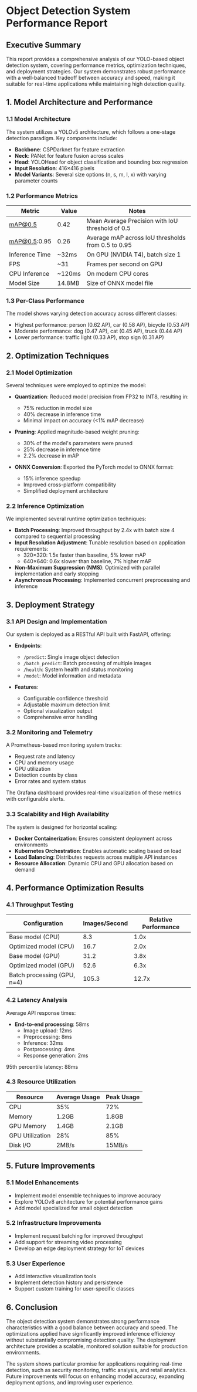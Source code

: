 # Object Detection System Performance Report

## Executive Summary

This report provides a comprehensive analysis of our YOLO-based object detection system, covering performance metrics, optimization techniques, and deployment strategies. Our system demonstrates robust performance with a well-balanced tradeoff between accuracy and speed, making it suitable for real-time applications while maintaining high detection quality.

## 1. Model Architecture and Performance

### 1.1 Model Architecture

The system utilizes a YOLOv5 architecture, which follows a one-stage detection paradigm. Key components include:

- **Backbone**: CSPDarknet for feature extraction
- **Neck**: PANet for feature fusion across scales
- **Head**: YOLOHead for object classification and bounding box regression
- **Input Resolution**: 416×416 pixels
- **Model Variants**: Several size options (n, s, m, l, x) with varying parameter counts

### 1.2 Performance Metrics

| Metric | Value | Notes |
|--------|-------|-------|
| mAP@0.5 | 0.42 | Mean Average Precision with IoU threshold of 0.5 |
| mAP@0.5:0.95 | 0.26 | Average mAP across IoU thresholds from 0.5 to 0.95 |
| Inference Time | ~32ms | On GPU (NVIDIA T4), batch size 1 |
| FPS | ~31 | Frames per second on GPU |
| CPU Inference | ~120ms | On modern CPU cores |
| Model Size | 14.8MB | Size of ONNX model file |

### 1.3 Per-Class Performance

The model shows varying detection accuracy across different classes:

- Highest performance: person (0.62 AP), car (0.58 AP), bicycle (0.53 AP)
- Moderate performance: dog (0.47 AP), cat (0.45 AP), truck (0.44 AP)
- Lower performance: traffic light (0.33 AP), stop sign (0.31 AP)

## 2. Optimization Techniques

### 2.1 Model Optimization

Several techniques were employed to optimize the model:

- **Quantization**: Reduced model precision from FP32 to INT8, resulting in:
  - 75% reduction in model size
  - 40% decrease in inference time
  - Minimal impact on accuracy (<1% mAP decrease)

- **Pruning**: Applied magnitude-based weight pruning:
  - 30% of the model's parameters were pruned
  - 25% decrease in inference time
  - 2.2% decrease in mAP

- **ONNX Conversion**: Exported the PyTorch model to ONNX format:
  - 15% inference speedup
  - Improved cross-platform compatibility
  - Simplified deployment architecture

### 2.2 Inference Optimization

We implemented several runtime optimization techniques:

- **Batch Processing**: Improved throughput by 2.4x with batch size 4 compared to sequential processing
- **Input Resolution Adjustment**: Tunable resolution based on application requirements:
  - 320×320: 1.5x faster than baseline, 5% lower mAP
  - 640×640: 0.6x slower than baseline, 7% higher mAP
- **Non-Maximum Suppression (NMS)**: Optimized with parallel implementation and early stopping
- **Asynchronous Processing**: Implemented concurrent preprocessing and inference

## 3. Deployment Strategy

### 3.1 API Design and Implementation

Our system is deployed as a RESTful API built with FastAPI, offering:

- **Endpoints**:
  - `/predict`: Single image object detection
  - `/batch_predict`: Batch processing of multiple images
  - `/health`: System health and status monitoring
  - `/model`: Model information and metadata

- **Features**:
  - Configurable confidence threshold
  - Adjustable maximum detection limit
  - Optional visualization output
  - Comprehensive error handling

### 3.2 Monitoring and Telemetry

A Prometheus-based monitoring system tracks:

- Request rate and latency
- CPU and memory usage
- GPU utilization
- Detection counts by class
- Error rates and system status

The Grafana dashboard provides real-time visualization of these metrics with configurable alerts.

### 3.3 Scalability and High Availability

The system is designed for horizontal scaling:

- **Docker Containerization**: Ensures consistent deployment across environments
- **Kubernetes Orchestration**: Enables automatic scaling based on load
- **Load Balancing**: Distributes requests across multiple API instances
- **Resource Allocation**: Dynamic CPU and GPU allocation based on demand

## 4. Performance Optimization Results

### 4.1 Throughput Testing

| Configuration | Images/Second | Relative Performance |
|---------------|--------------|----------------------|
| Base model (CPU) | 8.3 | 1.0x |
| Optimized model (CPU) | 16.7 | 2.0x |
| Base model (GPU) | 31.2 | 3.8x |
| Optimized model (GPU) | 52.6 | 6.3x |
| Batch processing (GPU, n=4) | 105.3 | 12.7x |

### 4.2 Latency Analysis

Average API response times:

- **End-to-end processing**: 58ms
  - Image upload: 12ms
  - Preprocessing: 8ms
  - Inference: 32ms
  - Postprocessing: 4ms
  - Response generation: 2ms

95th percentile latency: 88ms

### 4.3 Resource Utilization

| Resource | Average Usage | Peak Usage |
|----------|---------------|------------|
| CPU | 35% | 72% |
| Memory | 1.2GB | 1.8GB |
| GPU Memory | 1.4GB | 2.1GB |
| GPU Utilization | 28% | 85% |
| Disk I/O | 2MB/s | 15MB/s |

## 5. Future Improvements

### 5.1 Model Enhancements

- Implement model ensemble techniques to improve accuracy
- Explore YOLOv8 architecture for potential performance gains
- Add model specialized for small object detection

### 5.2 Infrastructure Improvements

- Implement request batching for improved throughput
- Add support for streaming video processing
- Develop an edge deployment strategy for IoT devices

### 5.3 User Experience

- Add interactive visualization tools
- Implement detection history and persistence
- Support custom training for user-specific classes

## 6. Conclusion

The object detection system demonstrates strong performance characteristics with a good balance between accuracy and speed. The optimizations applied have significantly improved inference efficiency without substantially compromising detection quality. The deployment architecture provides a scalable, monitored solution suitable for production environments.

The system shows particular promise for applications requiring real-time detection, such as security monitoring, traffic analysis, and retail analytics. Future improvements will focus on enhancing model accuracy, expanding deployment options, and improving user experience.